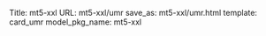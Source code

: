 Title: mt5-xxl
URL: mt5-xxl/umr
save_as: mt5-xxl/umr.html
template: card_umr
model_pkg_name: mt5-xxl

